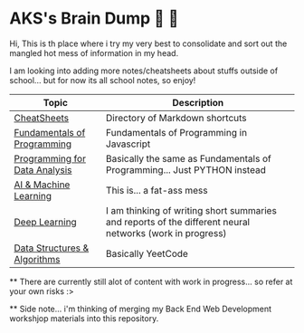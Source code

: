 # AKS's Brain Dump 🧠 🤖

Hi, This is th place where i try my very best to consolidate and sort out the mangled hot mess of information in my head.

I am looking into adding more notes/cheatsheets about stuffs outside of school... but for now its all school notes, so enjoy!

|Topic | Description |
| --- | --- |
|[CheatSheets](https://github.com/AngKS/School_Notebook/tree/master/CheatSheet) | Directory of Markdown shortcuts |
| [Fundamentals of Programming](https://github.com/AngKS/School_Notebook/tree/master/ST0502_Fundamentals_of_Programming) | Fundamentals of Programming in Javascript |
| [Programming for Data Analysis](https://github.com/AngKS/School_Notebook/tree/master/ST1510_Programming_for_Data_Analysis) | Basically the same as Fundamentals of Programming... Just PYTHON instead |
| [AI & Machine Learning](https://github.com/AngKS/School_Notebook/tree/master/ST1511_AI_and_Machine_Learning) | This is... a fat-ass mess |
| [Deep Learning](https://github.com/AngKS/School_Notebook/tree/master/ST1504_Deep_Learning) | I am thinking of writing short summaries and reports of the different neural networks (work in progress) |
| [Data Structures & Algorithms](https://github.com/AngKS/School_Notebook/tree/master/ST1507_Data_Structures_and_Algorithm) | Basically YeetCode |


** There are currently still alot of content with work in progress... so refer at your own risks :>

** Side note... i'm thinking of merging my Back End Web Development workshjop materials into this repository.